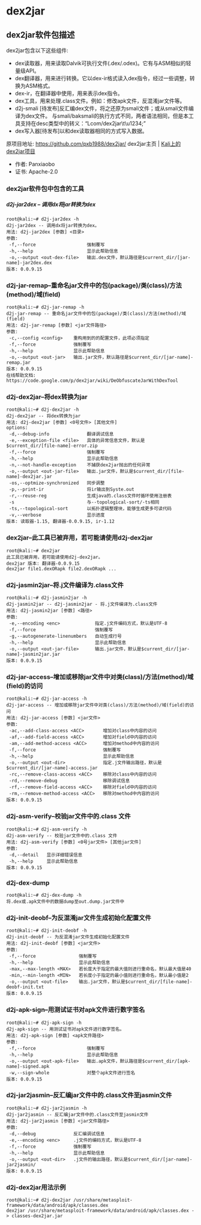# dex2jar 

## dex2jar软件包描述

dex2jar包含以下这些组件:

- dex读取器，用来读取Dalvik可执行文件(.dex/.odex)。它有与ASM相似的轻量级API。
- dex翻译器，用来进行转换。它以dex-ir格式读入dex指令，经过一些调整，转换为ASM格式。
- dex-ir，在翻译器中使用，用来表示dex指令。
- dex工具，用来处理.class文件。例如：修改apk文件，反混淆jar文件等。
- d2j-smali [待发布]反汇编dex文件，将之还原为smali文件；或从smali文件编译为dex文件。 与smali/baksmali的执行方式不同，两者语法相同，但是本工具支持在desc类型中的转义：“Lcom/dex2jar\t\u1234;”
- dex写入器[待发布]以和dex读取器相同的方式写入数据。

原项目地址: https://github.com/pxb1988/dex2jar/
dex2jar主页 | [Kali上的dex2jar项目](http://git.kali.org/gitweb/?p=packages/dex2jar.git;a=summary)

- 作者: Panxiaobo
- 证书: Apache-2.0

### dex2jar软件包中包含的工具

##### d2j-jar2dex – 调用dx将jar转换为dex

```
root@kali:~# d2j-jar2dex -h
d2j-jar2dex -- 调用dx将jar转换为dex。
用法: d2j-jar2dex [参数] <目录>
参数:
 -f,--force                   强制覆写
 -h,--help                    显示此帮助信息
 -o,--output <out-dex-file>   输出.dex文件，默认路径是$current_dir/[jar-name]-jar2dex.dex
版本: 0.0.9.15
```

### d2j-jar-remap–重命名jar文件中的包(package)/类(class)/方法(method)/域(field)

```
root@kali:~# d2j-jar-remap -h
d2j-jar-remap -- 重命名jar文件中的包(package)/类(class)/方法(method)/域(field)
用法: d2j-jar-remap [参数] <jar文件路径>
参数:
 -c,--config <config>    重构用到的的配置文件，此项必须指定
 -f,--force              强制覆写
 -h,--help               显示此帮助信息
 -o,--output <out-jar>   输出.jar文件，默认路径是$current_dir/[jar-name]-remap.jar
版本: 0.0.9.15
在线帮助文档: https://code.google.com/p/dex2jar/wiki/DeObfuscateJarWithDexTool
```

### d2j-dex2jar–将dex转换为jar

```
root@kali:~# d2j-dex2jar -h
d2j-dex2jar -- 将dex转换为jar
用法: d2j-dex2jar [参数] <0号文件> [其他文件]
options:
 -d,--debug-info              翻译调试信息
 -e,--exception-file <file>   具体的异常信息文件，默认是$current_dir/[file-name]-error.zip
 -f,--force                   强制覆写
 -h,--help                    显示此帮助信息
 -n,--not-handle-exception    不捕获dex2jar抛出的任何异常
 -o,--output <out-jar-file>   输出.jar文件，默认是$current_dir/[file-name]-dex2jar.jar
 -os,--optmize-synchronized   同步调整
 -p,--print-ir                将ir输出到Syste.out
 -r,--reuse-reg               生成java的.class文件时循环使用注册表
 -s                           与--topological-sort/-ts相同
 -ts,--topological-sort       以拓扑逻辑整理块，能够生成更多可读代码
 -v,--verbose                 显示进度
版本: 读取器-1.15, 翻译器-0.0.9.15, ir-1.12
```

### dex2jar–此工具已被弃用，若可能请使用d2j-dex2jar

```
root@kali:~# dex2jar
此工具已被弃用，若可能请使用d2j-dex2jar。
dex2jar 版本: 翻译器-0.0.9.15
dex2jar file1.dexORapk file2.dexORapk ...
```

### d2j-jasmin2jar–将.j文件编译为.class文件

```
root@kali:~# d2j-jasmin2jar -h
d2j-jasmin2jar -- d2j-jasmin2jar - 将.j文件编译为.class文件
用法: d2j-jasmin2jar [参数] <路径>
参数:
 -e,--encoding <enc>             指定.j文件编码方式，默认是UTF-8
 -f,--force                      强制覆写
 -g,--autogenerate-linenumbers   自动生成行号
 -h,--help                       显示此帮助信息
 -o,--output <out-jar-file>      输出.jar文件，默认是$current_dir/[jar-name]-jasmin2jar.jar
版本: 0.0.9.15
```

### d2j-jar-access–增加或移除jar文件中对类(class)/方法(method)/域(field)的访问

```
root@kali:~# d2j-jar-access -h
d2j-jar-access -- 增加或移除jar文件中对类(class)/方法(method)/域(field)的访问
用法: d2j-jar-access [参数] <jar文件>
参数:
 -ac,--add-class-access <ACC>       增加对class中内容的访问
 -af,--add-field-access <ACC>       增加对field中内容的访问
 -am,--add-method-access <ACC>      增加对method中内容的访问
 -f,--force                         强制覆写
 -h,--help                          显示此帮助信息
 -o,--output <out-dir>              指定.j文件输出路径，默认是$current_dir/[jar-name]-access.jar
 -rc,--remove-class-access <ACC>    移除对class中内容的访问
 -rd,--remove-debug                 移除调试信息
 -rf,--remove-field-access <ACC>    移除对field中内容的访问
 -rm,--remove-method-access <ACC>   移除对method中内容的访问
版本: 0.0.9.15
```

### d2j-asm-verify–校验jar文件中的.class 文件

```
root@kali:~# d2j-asm-verify -h
d2j-asm-verify -- 校验jar文件中的.class 文件
用法: d2j-asm-verify [参数] <0号jar文件> [其他jar文件]
参数:
 -d,--detail   显示详细错误信息
 -h,--help     显示此帮助信息
版本: 0.0.9.15
```

### d2j-dex-dump

```
root@kali:~# d2j-dex-dump -h
将.dex或.apk文件中的数据dump至out.dump.jar文件中
```

### d2j-init-deobf–为反混淆jar文件生成初始化配置文件

```
root@kali:~# d2j-init-deobf -h
d2j-init-deobf -- 为反混淆jar文件生成初始化配置文件
用法: d2j-init-deobf [参数] <jar文件>
参数:
 -f,--force                强制覆写
 -h,--help                 显示此帮助信息
 -max,--max-length <MAX>   若长度大于指定的最大值则进行重命名，默认最大值是40
 -min,--min-length <MIN>   若长度小于指定的最小值则进行重命名，默认最小值是2
 -o,--output <out-file>    输出.jar文件，默认是$current_dir/[file-name]-deobf-init.txt
版本: 0.0.9.15
```

### d2j-apk-sign–用测试证书对apk文件进行数字签名

```
root@kali:~# d2j-apk-sign -h
d2j-apk-sign -- 用测试证书对apk文件进行数字签名。
用法: d2j-apk-sign [参数] <apk文件路径>
参数:
 -f,--force                   强制覆写
 -h,--help                    显示此帮助信息
 -o,--output <out-apk-file>   输出.apk文件，默认路径是$current_dir/[apk-name]-signed.apk
 -w,--sign-whole              对整个apk文件进行签名
版本: 0.0.9.15
```

### d2j-jar2jasmin–反汇编jar文件中的.class文件至jasmin文件

```
root@kali:~# d2j-jar2jasmin -h
d2j-jar2jasmin -- 反汇编jar文件中的.class文件至jasmin文件
用法: d2j-jar2jasmin [参数] <jar文件路径>
参数:
 -d,--debug              反汇编调试信息
 -e,--encoding <enc>     .j文件的编码方式，默认是UTF-8
 -f,--force              强制覆写
 -h,--help               显示此帮助信息
 -o,--output <out-dir>   .j文件的输出路径，默认是$current_dir/[jar-name]-jar2jasmin/
版本: 0.0.9.15
```

### d2j-dex2jar用法示例
```
root@kali:~# d2j-dex2jar /usr/share/metasploit-framework/data/android/apk/classes.dex 
dex2jar /usr/share/metasploit-framework/data/android/apk/classes.dex -> classes-dex2jar.jar
```